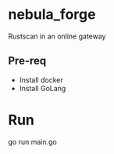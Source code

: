 # nebula_forge
Rustscan in an online gateway

## Pre-req
- Install docker
- Install GoLang


# Run
go run main.go

